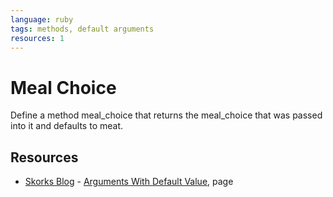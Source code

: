 ```yaml
---
language: ruby
tags: methods, default arguments
resources: 1
---
```


# Meal Choice

Define a method meal_choice that returns the meal_choice that was passed into it and defaults to meat.


## Resources
* [Skorks Blog](http://www.skorks.com/) - [Arguments With Default Value](http://www.skorks.com/2009/08/method-arguments-in-ruby/), page 
